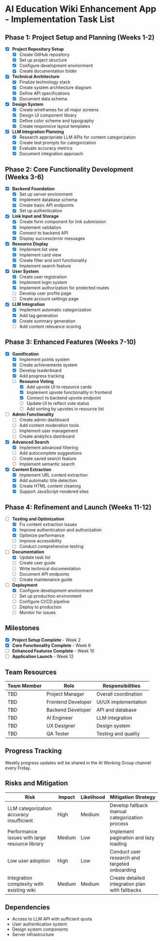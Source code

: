 # AI Education Wiki Enhancement App - Implementation Task List

## Phase 1: Project Setup and Planning (Weeks 1-2)

- [x] **Project Repository Setup**
  - [x] Create GitHub repository
  - [x] Set up project structure
  - [x] Configure development environment
  - [x] Create documentation folder

- [x] **Technical Architecture**
  - [x] Finalize technology stack
  - [x] Create system architecture diagram
  - [x] Define API specifications
  - [x] Document data schema

- [x] **Design System**
  - [x] Create wireframes for all major screens
  - [x] Design UI component library
  - [x] Define color scheme and typography
  - [x] Create responsive layout templates

- [x] **LLM Integration Planning**
  - [x] Research appropriate LLM APIs for content categorization
  - [x] Create test prompts for categorization
  - [x] Evaluate accuracy metrics
  - [x] Document integration approach

## Phase 2: Core Functionality Development (Weeks 3-6)

- [x] **Backend Foundation**
  - [x] Set up server environment
  - [x] Implement database schema
  - [x] Create basic API endpoints
  - [x] Set up authentication

- [x] **Link Input and Storage**
  - [x] Create form component for link submission
  - [x] Implement validation
  - [x] Connect to backend API
  - [x] Display success/error messages

- [x] **Resource Display**
  - [x] Implement list view
  - [x] Implement card view
  - [x] Create filter and sort functionality
  - [x] Implement search feature

- [x] **User System**
  - [x] Create user registration
  - [x] Implement login system
  - [x] Implement authorization for protected routes
  - [ ] Develop user profile page
  - [ ] Create account settings page

- [x] **LLM Integration**
  - [x] Implement automatic categorization
  - [x] Add tag generation
  - [x] Create summary generation
  - [ ] Add content relevance scoring

## Phase 3: Enhanced Features (Weeks 7-10)

- [x] **Gamification**
  - [x] Implement points system
  - [x] Create achievements system
  - [x] Develop leaderboard
  - [x] Add progress tracking
  - [ ] **Resource Voting**
    - [x] Add upvote UI to resource cards
    - [x] Implement upvote functionality in frontend
    - [x] Connect to backend upvote endpoint
    - [ ] Update UI to reflect vote status
    - [ ] Add sorting by upvotes in resource list

- [ ] **Admin Functionality**
  - [ ] Create admin dashboard
  - [ ] Add content moderation tools
  - [ ] Implement user management
  - [ ] Create analytics dashboard

- [x] **Advanced Search**
  - [x] Implement advanced filtering
  - [ ] Add autocomplete suggestions
  - [ ] Create saved search feature
  - [ ] Implement semantic search

- [x] **Content Extraction**
  - [x] Implement URL content extraction
  - [x] Add automatic title detection
  - [x] Create HTML content cleaning
  - [x] Support JavaScript-rendered sites

## Phase 4: Refinement and Launch (Weeks 11-12)

- [ ] **Testing and Optimization**
  - [x] Fix content extraction issues
  - [x] Improve authentication and authorization
  - [x] Optimize performance
  - [ ] Improve accessibility
  - [ ] Conduct comprehensive testing

- [ ] **Documentation**
  - [x] Update task list
  - [ ] Create user guide
  - [ ] Write technical documentation
  - [ ] Document API endpoints
  - [ ] Create maintenance guide

- [ ] **Deployment**
  - [x] Configure development environment
  - [ ] Set up production environment
  - [ ] Configure CI/CD pipeline
  - [ ] Deploy to production
  - [ ] Monitor for issues

## Milestones

- [x] **Project Setup Complete** - Week 2
- [x] **Core Functionality Complete** - Week 6
- [ ] **Enhanced Features Complete** - Week 10
- [ ] **Application Launch** - Week 12

## Team Resources

| Team Member | Role | Responsibilities |
|-------------|------|------------------|
| TBD | Project Manager | Overall coordination |
| TBD | Frontend Developer | UI/UX implementation |
| TBD | Backend Developer | API and database |
| TBD | AI Engineer | LLM integration |
| TBD | UX Designer | Design system |
| TBD | QA Tester | Testing and quality |

## Progress Tracking

Weekly progress updates will be shared in the AI Working Group channel every Friday.

## Risks and Mitigation

| Risk | Impact | Likelihood | Mitigation Strategy |
|------|--------|------------|---------------------|
| LLM categorization accuracy insufficient | High | Medium | Develop fallback manual categorization process |
| Performance issues with large resource library | Medium | Low | Implement pagination and lazy loading |
| Low user adoption | High | Low | Conduct user research and targeted onboarding |
| Integration complexity with existing wiki | Medium | Medium | Create detailed integration plan with fallbacks |

## Dependencies

- Access to LLM API with sufficient quota
- User authentication system
- Design system components
- Server infrastructure 